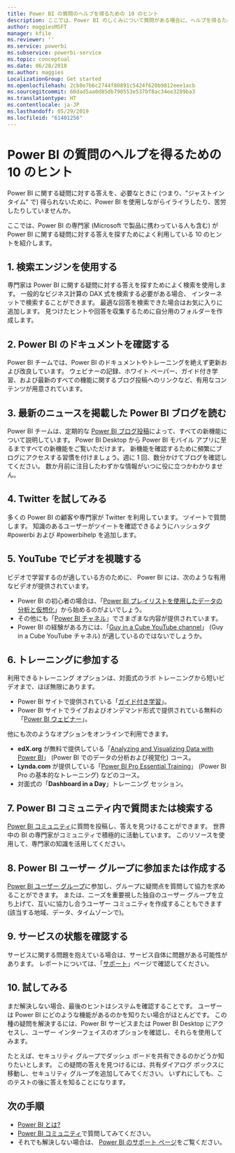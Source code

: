 ```yaml
---
title: Power BI の質問のヘルプを得るための 10 のヒント
description: ここでは、Power BI のしくみについて質問がある場合に、ヘルプを得るための 10 の方法を紹介します。
author: maggiesMSFT
manager: kfile
ms.reviewer: ''
ms.service: powerbi
ms.subservice: powerbi-service
ms.topic: conceptual
ms.date: 06/28/2018
ms.author: maggies
LocalizationGroup: Get started
ms.openlocfilehash: 2cb8e7b6c2744f80891c5424f620b9812eee1acb
ms.sourcegitcommit: 60dad5aa0d85db790553e537bf8ac34ee3289ba3
ms.translationtype: HT
ms.contentlocale: ja-JP
ms.lasthandoff: 05/29/2019
ms.locfileid: "61401256"
---
```

# <a name="10-tips-for-getting-help-with-your-power-bi-questions"></a>Power BI の質問のヘルプを得るための 10 のヒント
Power BI に関する疑問に対する答えを、必要なときに (つまり、"ジャストインタイム" で) 得られないために、Power BI を使用しながらイライラしたり、苦労したりしていませんか。 

ここでは、Power BI の専門家 (Microsoft で製品に携わっている人も含む) が Power BI に関する疑問に対する答えを探すためによく利用している 10 のヒントを紹介します。

## <a name="1-use-a-search-engine"></a>1\. 検索エンジンを使用する
専門家は Power BI に関する疑問に対する答えを探すためによく検索を使用します。 一般的なビジネス計算の DAX 式を検索する必要がある場合、 インターネットで検索することができます。 最適な回答を検索できた場合はお気に入りに追加します。 見つけたヒントや回答を収集するために自分用のフォルダーを作成します。


## <a name="2-check-the-power-bi-documentation"></a>2\. Power BI のドキュメントを確認する
Power BI チームでは、Power BI のドキュメントやトレーニングを絶えず更新および改良しています。 ウェビナーの記録、ホワイト ペーパー、ガイド付き学習、および最新のすべての機能に関するブログ投稿へのリンクなど、有用なコンテンツが用意されています。

## <a name="3-read-the-power-bi-blog-for-the-latest-news"></a>3\. 最新のニュースを掲載した Power BI ブログを読む
Power BI チームは、定期的な [Power BI ブログ投稿](https://powerbi.microsoft.com/blog/)によって、すべての新機能について説明しています。 Power BI Desktop から Power BI モバイル アプリに至るまですべての新機能をご覧いただけます。 新機能を確認するために頻繁にブログにアクセスする習慣を付けましょう。週に 1 回、数分かけてブログを確認してください。 数か月前に注目したわずかな情報がいつに役に立つかわかりません。

## <a name="4-try-twitter"></a>4\. Twitter を試してみる
多くの Power BI の顧客や専門家が Twitter を利用しています。 ツイートで質問します。 知識のあるユーザーがツイートを確認できるようにハッシュタグ #powerbi および #powerbihelp を追加します。

## <a name="5-watch-videos-on-youtube"></a>5\. YouTube でビデオを視聴する
ビデオで学習するのが適している方のために、 Power BI には、次のような有用なビデオが提供されています。

* Power BI の初心者の場合は、「[Power BI プレイリストを使用したデータの分析と仮想化](https://www.youtube.com/playlist?list=PL1N57mwBHtN0JFoKSR0n-tBkUJHeMP2cP)」から始めるのがよいでしょう。
* その他にも「[Power BI チャネル](https://www.youtube.com/user/mspowerbi/videos)」でさまざまな内容が提供されています。
* Power BI の経験がある方には、「[Guy in a Cube YouTube channel](https://www.youtube.com/channel/UCFp1vaKzpfvoGai0vE5VJ0w)」 (Guy in a Cube YouTube チャネル) が適しているのではないでしょうか。

## <a name="6-attend-training"></a>6\. トレーニングに参加する
利用できるトレーニング オプションは、対面式のラボ トレーニングから短いビデオまで、ほぼ無限にあります。

* Power BI サイトで提供されている「[ガイド付き学習](guided-learning/gettingstarted.yml?tutorial-step=1)」。
* Power BI サイトでライブおよびオンデマンド形式で提供されている無料の「[Power BI ウェビナー](webinars.md)」。

他にも次のようなオプションをオンラインで利用できます。

* **edX.org** が無料で提供している「[Analyzing and Visualizing Data with Power BI](https://www.edx.org/course/analyzing-visualizing-data-power-bi-microsoft-dat207x-4)」 (Power BI でのデータの分析および視覚化) コース。
* **Lynda.com** が提供している「[Power BI Pro Essential Training](https://www.lynda.com/Power-BI-tutorials/Power-BI-Pro-Essential-Training/485820-2.html)」 (Power BI Pro の基本的なトレーニング) などのコース。
* 対面式の「**Dashboard in a Day**」トレーニング セッション。

## <a name="7-ask-or-search-in-the-power-bi-community"></a>7\. Power BI コミュニティ内で質問または検索する
[Power BI コミュニティ](http://community.powerbi.com)に質問を投稿し、答えを見つけることができます。 世界中の BI の専門家がコミュニティで積極的に活動しています。 このリソースを使用して、専門家の知識を活用してください。

## <a name="8-join-or-create-a-power-bi-user-group"></a>8\. Power BI ユーザー グループに参加または作成する
[Power BI ユーザー グループ](https://community.powerbi.com/t5/Power-BI-User-Groups/ct-p/Groups)に参加し、グループに疑問点を質問して協力を求めることができます。 または、ニーズを重要視した独自のユーザー グループを立ち上げて、互いに協力し合うユーザー コミュニティを作成することもできます (該当する地域、データ、タイムゾーンで)。

## <a name="9-check-the-service-status"></a>9\. サービスの状態を確認する
サービスに関する問題を抱えている場合は、サービス自体に問題がある可能性があります。 レポートについては、「[サポート](https://powerbi.microsoft.com/support/)」ページで確認してください。

## <a name="10-just-try-it"></a>10. 試してみる
まだ解決しない場合、最後のヒントはシステムを確認することです。 ユーザーは Power BI にどのような機能があるのかを知りたい場合がほとんどです。 この種の疑問を解決するには、Power BI サービスまたは Power BI Desktop にアクセスし、ユーザー インターフェイスのオプションを確認し、それらを使用してみます。

たとえば、セキュリティ グループでダッシュ ボードを共有できるのかどうか知りたいとします。 この疑問の答えを見つけるには、共有ダイアログ ボックスに移動し、セキュリティ グループを追加してみてください。 いずれにしても、このテストの後に答えを知ることになります。

## <a name="next-steps"></a>次の手順
* [Power BI とは?](power-bi-overview.md)
* [Power BI コミュニティ](http://community.powerbi.com/)で質問してみてください。
* それでも解決しない場合は、 [Power BI のサポート ページ](https://powerbi.microsoft.com/support/)をご覧ください。
